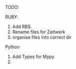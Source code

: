 TODO:

RUBY:

1. Add RBS.
2. Rename files for Zeitwerk
3. organise files into correct dir


Python

1. Add Types for Mypy
2.
